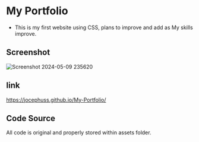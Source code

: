 # My Portfolio
- This is my first website using CSS, plans to improve and add as My skills improve.

## Screenshot
![Screenshot 2024-05-09 235620](https://github.com/jocephuss/My-Portfolio/assets/42878854/76fe0403-a9bb-46c2-b347-8404d4e09b5d)

## link
https://jocephuss.github.io/My-Portfolio/

## Code Source
All code is original and properly stored within assets folder.
